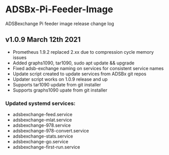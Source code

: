 # ADSBx-Pi-Feeder-Image
ADSBexchange Pi feeder image release change log

## v1.0.9  March 12th 2021

* Prometheus 1.9.2 replaced 2.xx due to compression cycle memory issues
* Added graphs1090, tar1090, sudo apt update && upgrade
* Fixed adsb-exchange naming on services for consistent service names
* Update script created to update services from ADSBx git repos
* Updater script works on 1.0.9 release and up
* Supports tar1090 update from git installer
* Supports graphs1090 upate from git installer

### Updated systemd services:

* adsbexchange-feed.service
* adsbexchange-mlat.service
* adsbexchange-978.service    
* adsbexchange-978-convert.service
* adsbexchange-stats.service
* adsbexchange-go.service                        
* adsbexchange-first-run.service  



